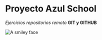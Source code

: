# Proyecto Azul School

_Ejercicios repositorios remoto_ **GIT y GITHUB**

![A smiley face](https://icons.iconarchive.com/icons/oxygen-icons.org/oxygen/256/Emotes-face-smile-big-icon.png)


